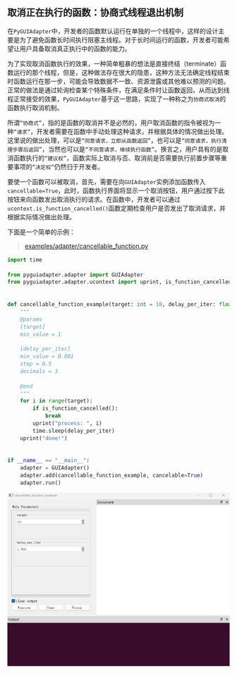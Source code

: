 ## 取消正在执行的函数：协商式线程退出机制

在`PyGUIAdapter`中，开发者的函数默认运行在单独的一个线程中，这样的设计主要是为了避免函数长时间执行阻塞主线程。对于长时间运行的函数，开发者可能希望让用户具备取消真正执行中的函数的能力。

为了实现取消函数执行的效果，一种简单粗暴的想法是直接终结（terminate）函数运行的那个线程，但是，这种做法存在很大的隐患，这种方法无法确定线程结束时函数运行在那一步，可能会导致数据不一致、资源泄露或其他难以预测的问题。正常的做法是通过轮询检查某个特殊条件，在满足条件时让函数返回，从而达到线程正常接受的效果，`PyGUIAdapter`基于这一思路，实现了一种称之为`协商式取消`的函数执行取消机制。

所谓`“协商式”`，指的是函数的取消并不是必然的，用户取消函数的指令被视为一种`“请求”`，开发者需要在函数中手动处理这种请求，并根据具体的情况做出处理。这里说的做出处理，可以是`“同意请求，立即从函数返回”`，也可以是`“同意请求，执行清理步骤后返回”`，当然也可以是`“不同意请求，继续执行函数”`。换言之，用户具有的是取消函数执行的`“建议权”`，函数实际上取消与否、取消前是否需要执行前置步骤等重要事项的`“决定权”`仍然归于开发者。



要使一个函数可以被取消，首先，需要在向`GUIAdapter`实例添加函数传入`cancellable=True`，此时，函数执行界面将显示一个取消按钮，用户通过按下此按钮来向函数发出取消执行的请求。在函数中，开发者可以通过`ucontext.is_function_cancelled()`函数定期检查用户是否发出了取消请求，并根据实际情况做出处理。

下面是一个简单的示例：

> [examples/adapter/cancellable_function.py]()

```python
import time

from pyguiadapter.adapter import GUIAdapter
from pyguiadapter.adapter.ucontext import uprint, is_function_cancelled


def cancellable_function_example(target: int = 10, delay_per_iter: float = 0.5):
    """
    @params
    [target]
    min_value = 1

    [delay_per_iter]
    min_value = 0.001
    step = 0.5
    decimals = 3

    @end
    """
    for i in range(target):
        if is_function_cancelled():
            break
        uprint("process: ", i)
        time.sleep(delay_per_iter)
    uprint("done!")


if __name__ == "__main__":
    adapter = GUIAdapter()
    adapter.add(cancellable_function_example, cancelable=True)
    adapter.run()

```

<img src="../images/cancellable_function.gif" />